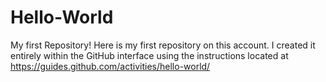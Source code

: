 # Hello-World
My first Repository! Here is my first repository on this account. I created it entirely within the GitHub interface using the instructions located at https://guides.github.com/activities/hello-world/
